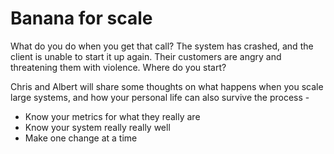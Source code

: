 Banana for scale
================

What do you do when you get that call?  The system has crashed, and the client is unable to start it up again.  Their customers are angry and threatening them with violence.  Where do you start?

Chris and Albert will share some thoughts on what happens when you scale large systems, and how your personal life can also survive the process -
* Know your metrics for what they really are
* Know your system really really well
* Make one change at a time
